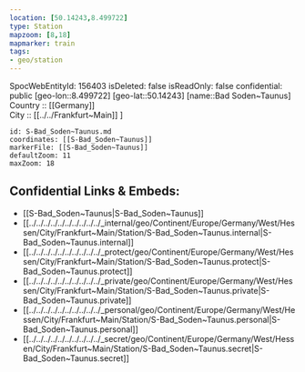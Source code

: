```yaml
---
location: [50.14243,8.499722] 
type: Station 
mapzoom: [8,18] 
mapmarker: train 
tags:
- geo/station
---
```

SpocWebEntityId: 156403
isDeleted: false
isReadOnly: false
confidential: public
[geo-lon::8.499722] 
[geo-lat::50.14243] 
[name::Bad Soden~Taunus] 
Country :: [[Germany]]  
City :: [[../../Frankfurt~Main]] ] 


```leaflet
id: S-Bad_Soden~Taunus.md
coordinates: [[S-Bad_Soden~Taunus]] 
markerFile: [[S-Bad_Soden~Taunus]] 
defaultZoom: 11 
maxZoom: 18
```


## Confidential Links & Embeds: 
- [[S-Bad_Soden~Taunus|S-Bad_Soden~Taunus]] 
- [[../../../../../../../../../../_internal/geo/Continent/Europe/Germany/West/Hessen/City/Frankfurt~Main/Station/S-Bad_Soden~Taunus.internal|S-Bad_Soden~Taunus.internal]] 
- [[../../../../../../../../../../_protect/geo/Continent/Europe/Germany/West/Hessen/City/Frankfurt~Main/Station/S-Bad_Soden~Taunus.protect|S-Bad_Soden~Taunus.protect]] 
- [[../../../../../../../../../../_private/geo/Continent/Europe/Germany/West/Hessen/City/Frankfurt~Main/Station/S-Bad_Soden~Taunus.private|S-Bad_Soden~Taunus.private]] 
- [[../../../../../../../../../../_personal/geo/Continent/Europe/Germany/West/Hessen/City/Frankfurt~Main/Station/S-Bad_Soden~Taunus.personal|S-Bad_Soden~Taunus.personal]] 
- [[../../../../../../../../../../_secret/geo/Continent/Europe/Germany/West/Hessen/City/Frankfurt~Main/Station/S-Bad_Soden~Taunus.secret|S-Bad_Soden~Taunus.secret]] 
